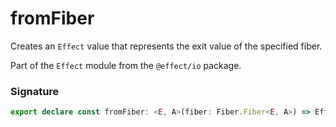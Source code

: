 # fromFiber

Creates an `Effect` value that represents the exit value of the specified
fiber.

Part of the `Effect` module from the `@effect/io` package.

### Signature

```typescript
export declare const fromFiber: <E, A>(fiber: Fiber.Fiber<E, A>) => Effect<never, E, A>
```
